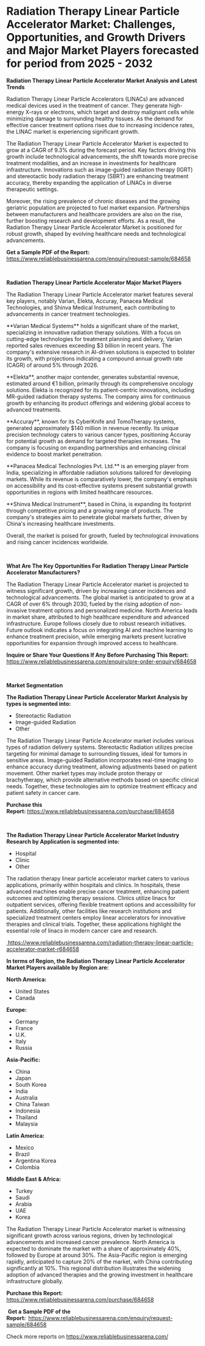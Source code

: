 <p><h1>Radiation Therapy Linear Particle Accelerator Market: Challenges, Opportunities, and Growth Drivers and Major Market Players forecasted for period from 2025 - 2032</h1></p><p><strong>Radiation Therapy Linear Particle Accelerator Market Analysis and Latest Trends</strong></p>
<p><p>Radiation Therapy Linear Particle Accelerators (LINACs) are advanced medical devices used in the treatment of cancer. They generate high-energy X-rays or electrons, which target and destroy malignant cells while minimizing damage to surrounding healthy tissues. As the demand for effective cancer treatment options rises due to increasing incidence rates, the LINAC market is experiencing significant growth.</p><p>The Radiation Therapy Linear Particle Accelerator Market is expected to grow at a CAGR of 9.3% during the forecast period. Key factors driving this growth include technological advancements, the shift towards more precise treatment modalities, and an increase in investments for healthcare infrastructure. Innovations such as image-guided radiation therapy (IGRT) and stereotactic body radiation therapy (SBRT) are enhancing treatment accuracy, thereby expanding the application of LINACs in diverse therapeutic settings.</p><p>Moreover, the rising prevalence of chronic diseases and the growing geriatric population are projected to fuel market expansion. Partnerships between manufacturers and healthcare providers are also on the rise, further boosting research and development efforts. As a result, the Radiation Therapy Linear Particle Accelerator Market is positioned for robust growth, shaped by evolving healthcare needs and technological advancements.</p></p>
<p><strong>Get a Sample PDF of the Report:&nbsp;</strong> <a href="https://www.reliablebusinessarena.com/enquiry/request-sample/684658?utm_campaign=3289&utm_medium=2&utm_source=Github&utm_content=ia&utm_term=29032025&utm_id=radiation-therapy-linear-particle-accelerator">https://www.reliablebusinessarena.com/enquiry/request-sample/684658</a></p>
<p>&nbsp;</p>
<p><strong>Radiation Therapy Linear Particle Accelerator Major Market Players</strong></p>
<p><p>The Radiation Therapy Linear Particle Accelerator market features several key players, notably Varian, Elekta, Accuray, Panacea Medical Technologies, and Shinva Medical Instrument, each contributing to advancements in cancer treatment technologies.</p><p>**Varian Medical Systems** holds a significant share of the market, specializing in innovative radiation therapy solutions. With a focus on cutting-edge technologies for treatment planning and delivery, Varian reported sales revenues exceeding $3 billion in recent years. The company's extensive research in AI-driven solutions is expected to bolster its growth, with projections indicating a compound annual growth rate (CAGR) of around 5% through 2026.</p><p>**Elekta**, another major contender, generates substantial revenue, estimated around €1 billion, primarily through its comprehensive oncology solutions. Elekta is recognized for its patient-centric innovations, including MR-guided radiation therapy systems. The company aims for continuous growth by enhancing its product offerings and widening global access to advanced treatments.</p><p>**Accuray**, known for its CyberKnife and TomoTherapy systems, generated approximately $140 million in revenue recently. Its unique precision technology caters to various cancer types, positioning Accuray for potential growth as demand for targeted therapies increases. The company is focusing on expanding partnerships and enhancing clinical evidence to boost market penetration.</p><p>**Panacea Medical Technologies Pvt. Ltd.** is an emerging player from India, specializing in affordable radiation solutions tailored for developing markets. While its revenue is comparatively lower, the company's emphasis on accessibility and its cost-effective systems present substantial growth opportunities in regions with limited healthcare resources.</p><p>**Shinva Medical Instrument**, based in China, is expanding its footprint through competitive pricing and a growing range of products. The company's strategies aim to penetrate global markets further, driven by China's increasing healthcare investments.</p><p>Overall, the market is poised for growth, fueled by technological innovations and rising cancer incidences worldwide.</p></p>
<p>&nbsp;</p>
<p><strong>What Are The Key Opportunities For Radiation Therapy Linear Particle Accelerator Manufacturers?</strong></p>
<p><p>The Radiation Therapy Linear Particle Accelerator market is projected to witness significant growth, driven by increasing cancer incidences and technological advancements. The global market is anticipated to grow at a CAGR of over 6% through 2030, fueled by the rising adoption of non-invasive treatment options and personalized medicine. North America leads in market share, attributed to high healthcare expenditure and advanced infrastructure. Europe follows closely due to robust research initiatives. Future outlook indicates a focus on integrating AI and machine learning to enhance treatment precision, while emerging markets present lucrative opportunities for expansion through improved access to healthcare.</p></p>
<p><strong>Inquire or Share Your Questions If Any Before Purchasing This Report:</strong> <a href="https://www.reliablebusinessarena.com/enquiry/pre-order-enquiry/684658?utm_campaign=3289&utm_medium=2&utm_source=Github&utm_content=ia&utm_term=29032025&utm_id=radiation-therapy-linear-particle-accelerator">https://www.reliablebusinessarena.com/enquiry/pre-order-enquiry/684658</a></p>
<p>&nbsp;</p>
<p><strong>Market Segmentation</strong></p>
<p><strong>The Radiation Therapy Linear Particle Accelerator Market Analysis by types is segmented into:</strong></p>
<p><ul><li>Stereotactic Radiation</li><li>Image-guided Radiation</li><li>Other</li></ul></p>
<p><p>The Radiation Therapy Linear Particle Accelerator market includes various types of radiation delivery systems. Stereotactic Radiation utilizes precise targeting for minimal damage to surrounding tissues, ideal for tumors in sensitive areas. Image-guided Radiation incorporates real-time imaging to enhance accuracy during treatment, allowing adjustments based on patient movement. Other market types may include proton therapy or brachytherapy, which provide alternative methods based on specific clinical needs. Together, these technologies aim to optimize treatment efficacy and patient safety in cancer care.</p></p>
<p><strong>Purchase this Report:&nbsp;</strong><a href="https://www.reliablebusinessarena.com/purchase/684658?utm_campaign=3289&utm_medium=2&utm_source=Github&utm_content=ia&utm_term=29032025&utm_id=radiation-therapy-linear-particle-accelerator">https://www.reliablebusinessarena.com/purchase/684658</a></p>
<p>&nbsp;</p>
<p><strong>The Radiation Therapy Linear Particle Accelerator Market Industry Research by Application is segmented into:</strong></p>
<p><ul><li>Hospital</li><li>Clinic</li><li>Other</li></ul></p>
<p><p>The radiation therapy linear particle accelerator market caters to various applications, primarily within hospitals and clinics. In hospitals, these advanced machines enable precise cancer treatment, enhancing patient outcomes and optimizing therapy sessions. Clinics utilize linacs for outpatient services, offering flexible treatment options and accessibility for patients. Additionally, other facilities like research institutions and specialized treatment centers employ linear accelerators for innovative therapies and clinical trials. Together, these applications highlight the essential role of linacs in modern cancer care and research.</p></p>
<p><a href="https://www.reliablebusinessarena.com/radiation-therapy-linear-particle-accelerator-market-r684658?utm_campaign=3289&utm_medium=2&utm_source=Github&utm_content=ia&utm_term=29032025&utm_id=radiation-therapy-linear-particle-accelerator">&nbsp;https://www.reliablebusinessarena.com/radiation-therapy-linear-particle-accelerator-market-r684658</a></p>
<p><strong>In terms of Region, the Radiation Therapy Linear Particle Accelerator Market Players available by Region are:</strong></p>
<p>
    <p> <strong> North America: </strong>
        <ul>
            <li>United States</li>
            <li>Canada</li>
        </ul>
        </p> 
    <p> <strong> Europe: </strong>
        <ul>
            <li>Germany</li>
            <li>France</li>
            <li>U.K.</li>
            <li>Italy</li>
            <li>Russia</li>
        </ul>
        </p> 
    <p> <strong> Asia-Pacific: </strong>
        <ul>
            <li>China</li>
            <li>Japan</li>
            <li>South Korea</li>
            <li>India</li>
            <li>Australia</li>
            <li>China Taiwan</li>
            <li>Indonesia</li>
            <li>Thailand</li>
            <li>Malaysia</li>
        </ul>
        </p> 
    <p> <strong> Latin America: </strong>
        <ul>
            <li>Mexico</li>
            <li>Brazil</li>
            <li>Argentina Korea</li>
            <li>Colombia</li>
        </ul>
        </p> 
    <p> <strong> Middle East & Africa: </strong>
        <ul>
            <li>Turkey</li>
            <li>Saudi</li>
            <li>Arabia</li>
            <li>UAE</li>
            <li>Korea</li>
        </ul>
    </p>
    </p>
<p><p>The Radiation Therapy Linear Particle Accelerator market is witnessing significant growth across various regions, driven by technological advancements and increased cancer prevalence. North America is expected to dominate the market with a share of approximately 40%, followed by Europe at around 30%. The Asia-Pacific region is emerging rapidly, anticipated to capture 20% of the market, with China contributing significantly at 10%. This regional distribution illustrates the widening adoption of advanced therapies and the growing investment in healthcare infrastructure globally.</p></p>
<p><strong>Purchase this Report: </strong><a href="https://www.reliablebusinessarena.com/purchase/684658?utm_campaign=3289&utm_medium=2&utm_source=Github&utm_content=ia&utm_term=29032025&utm_id=radiation-therapy-linear-particle-accelerator">https://www.reliablebusinessarena.com/purchase/684658</a></p>
<p>&nbsp;<strong>Get a Sample PDF of the Report:&nbsp;&nbsp;</strong><a href="https://www.reliablebusinessarena.com/enquiry/request-sample/684658?utm_campaign=3289&utm_medium=2&utm_source=Github&utm_content=ia&utm_term=29032025&utm_id=radiation-therapy-linear-particle-accelerator">https://www.reliablebusinessarena.com/enquiry/request-sample/684658</a></p>
<p><strong></strong></p>
<p>Check more reports on <a href="https://www.reliablebusinessarena.com/?utm_campaign=3289&utm_medium=2&utm_source=Github&utm_content=ia&utm_term=29032025&utm_id=radiation-therapy-linear-particle-accelerator">https://www.reliablebusinessarena.com/</a></p>
